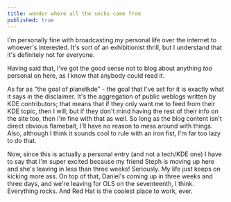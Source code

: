 ```yaml
---
title: wonder where all the socks came from
published: true
---
```


I'm personally fine with broadcasting my personal life over the internet
to whoever's interested. It's sort of an exhibitionist thrill, but I
understand that it's definitely not for everyone.

Having said that, I've got the good sense not to blog about anything
*too* personal on here, as I know that anybody could read it.

As far as "the goal of planetkde" - the goal that I've set for it is
exactly what it says in the disclaimer. It's the aggregation of public
weblogs written by KDE contributors; that means that if they only want
me to feed from their KDE topic, then I will; but if they don't mind
having the rest of their info on the site too, then I'm fine with that
as well. So long as the blog content isn't direct obvious flamebait,
I'll have no reason to mess around with things. Also, although I think
it sounds cool to rule with an iron fist, I'm far too lazy to do that.

Now, since this is actually a personal entry (and not a tech/KDE one) I
have to say that I'm super excited because my friend Steph is moving up
here and she's leaving in less than three weeks! Seriously. My life just
keeps on kicking more ass. On top of that, Daniel's coming up in three
weeks and three days, and we're leaving for OLS on the seventeenth, I
think. Everything rocks. And Red Hat is the coolest place to work, ever.
